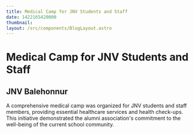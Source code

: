 ```yaml
---
title: Medical Camp for JNV Students and Staff
date: 1422165420000
thumbnail: 
layout: /src/components/BlogLayout.astro
---
```


# Medical Camp for JNV Students and Staff
## JNV Balehonnur

A comprehensive medical camp was organized for JNV students and staff members, providing essential healthcare services and health check-ups. This initiative demonstrated the alumni association's commitment to the well-being of the current school community.

